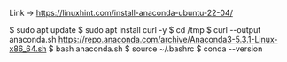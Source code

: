 Link -> https://linuxhint.com/install-anaconda-ubuntu-22-04/

$ sudo apt update
$ sudo apt install curl -y
$ cd /tmp
$ curl --output anaconda.sh https://repo.anaconda.com/archive/Anaconda3-5.3.1-Linux-x86_64.sh
$ bash anaconda.sh
$ source ~/.bashrc
$ conda --version
